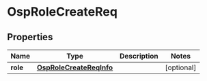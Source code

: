 # OspRoleCreateReq

## Properties
Name | Type | Description | Notes
------------ | ------------- | ------------- | -------------
**role** | [**OspRoleCreateReqInfo**](OspRoleCreateReqInfo.md) |  |  [optional]
